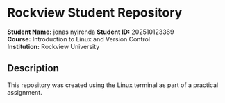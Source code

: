 # Rockview Student Repository

**Student Name:** jonas nyirenda
**Student ID:** 202510123369  
**Course:** Introduction to Linux and Version Control  
**Institution:** Rockview University

## Description
This repository was created using the Linux terminal as part of a practical assignment.
